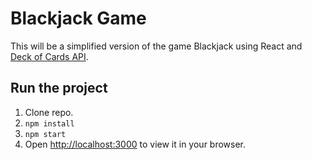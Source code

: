 # Blackjack Game

This will be a simplified version of the game Blackjack using React and [Deck of Cards API](https://deckofcardsapi.com/).

## Run the project

1. Clone repo.
2. `npm install`
3. `npm start`
4. Open [http://localhost:3000](http://localhost:3000) to view it in your browser.

